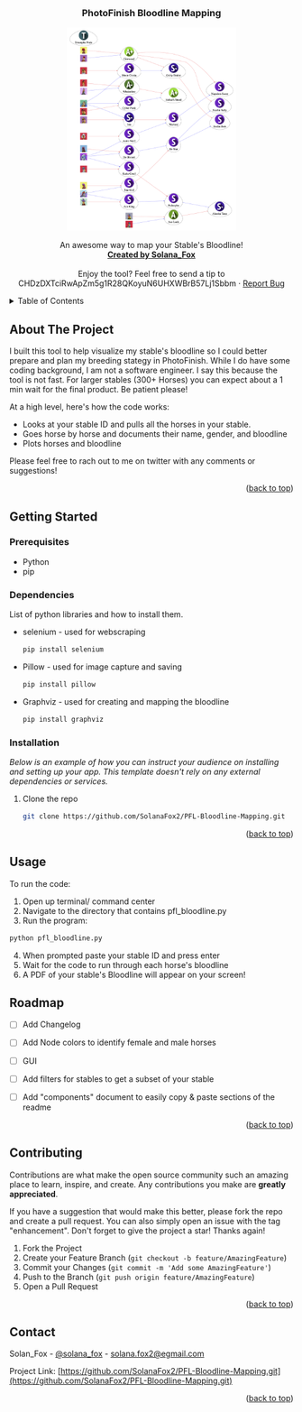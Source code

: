 <!-- Improved compatibility of back to top link: See: https://github.com/othneildrew/Best-README-Template/pull/73 -->
<a name="readme-top"></a>



<!-- PROJECT LOGO -->
<br />
<div align="center">
  
  <h3 align="center">PhotoFinish Bloodline Mapping</h3>
   <a>
    <img src="bloodline_example.png" width="300" height="360">
  </a>
  <p align="center">
    An awesome way to map your Stable's Bloodline!
    <br />
    <a href="https://twitter.com/solana_fox"><strong>Created by Solana_Fox</strong></a>
    <br />
    <br />
    <a>Enjoy the tool? Feel free to send a tip to CHDzDXTciRwApZm5g1R28QKoyuN6UHXWBrB57Lj1Sbbm</a>
    ·
    <a href="https://github.com/SolanaFox2/PFL-Bloodline-Mapping/issues">Report Bug</a>
  </p>
</div>



<!-- TABLE OF CONTENTS -->
<details>
  <summary>Table of Contents</summary>
  <ol>
    <li>
      <a href="#about-the-project">About The Project</a>
    </li>
    <li>
      <a href="#getting-started">Getting Started</a>
      <ul>
        <li><a href="#dependencies">Prerequisites</a></li>
        <li><a href="#installation">Installation</a></li>
      </ul>
    </li>
    <li><a href="#usage">Usage</a></li>
    <li><a href="#roadmap">Roadmap</a></li>
    <li><a href="#contributing">Contributing</a></li>
    <li><a href="#contact">Contact</a></li>
  </ol>
</details>



<!-- ABOUT THE PROJECT -->
## About The Project

I built this tool to help visualize my stable's bloodline so I could better prepare and plan my breeding stategy in PhotoFinish. While I do have some coding background, I am not a software engineer.  I say this because the tool is not fast. For larger stables (300+ Horses) you can expect about a 1 min wait for the final product. Be patient please!

At a high level, here's how the code works:
* Looks at your stable ID and pulls all the horses in your stable.
* Goes horse by horse and documents their name, gender, and bloodline
* Plots horses and bloodline

Please feel free to rach out to me on twitter with any comments or suggestions!

<p align="right">(<a href="#readme-top">back to top</a>)</p>



<!-- GETTING STARTED -->
## Getting Started

### Prerequisites

* Python
* pip


### Dependencies

List of python libraries and how to install them.
* selenium - used for webscraping
  ```sh
  pip install selenium
  ```
* Pillow - used for image capture and saving
  ```sh
  pip install pillow
  ```
* Graphviz - used for creating and mapping the bloodline
  ```sh
  pip install graphviz
  ```


### Installation

_Below is an example of how you can instruct your audience on installing and setting up your app. This template doesn't rely on any external dependencies or services._

1. Clone the repo
   ```sh
   git clone https://github.com/SolanaFox2/PFL-Bloodline-Mapping.git
   ```


<p align="right">(<a href="#readme-top">back to top</a>)</p>



<!-- USAGE EXAMPLES -->
## Usage

To run the code:
1. Open up terminal/ command center
2. Navigate to the directory that contains pfl_bloodline.py
3. Run the program:
  ```sh
  python pfl_bloodline.py
  ```
4. When prompted paste your stable ID and press enter
5. Wait for the code to run through each horse's bloodline
6. A PDF of your stable's Bloodline will appear on your screen!




<!-- ROADMAP -->
## Roadmap

- [ ] Add Changelog
- [ ] Add Node colors to identify female and male horses
- [ ] GUI
- [ ] Add filters for stables to get a subset of your stable
- [ ] Add "components" document to easily copy & paste sections of the readme



<p align="right">(<a href="#readme-top">back to top</a>)</p>



<!-- CONTRIBUTING -->
## Contributing

Contributions are what make the open source community such an amazing place to learn, inspire, and create. Any contributions you make are **greatly appreciated**.

If you have a suggestion that would make this better, please fork the repo and create a pull request. You can also simply open an issue with the tag "enhancement".
Don't forget to give the project a star! Thanks again!

1. Fork the Project
2. Create your Feature Branch (`git checkout -b feature/AmazingFeature`)
3. Commit your Changes (`git commit -m 'Add some AmazingFeature'`)
4. Push to the Branch (`git push origin feature/AmazingFeature`)
5. Open a Pull Request

<p align="right">(<a href="#readme-top">back to top</a>)</p>





<!-- CONTACT -->
## Contact

Solan_Fox - [@solana_fox](https://twitter.com/solana_fox) - solana.fox2@egmail.com

Project Link: [https://github.com/SolanaFox2/PFL-Bloodline-Mapping.git](https://github.com/SolanaFox2/PFL-Bloodline-Mapping.git)

<p align="right">(<a href="#readme-top">back to top</a>)</p>






<!-- MARKDOWN LINKS & IMAGES -->
<!-- https://www.markdownguide.org/basic-syntax/#reference-style-links -->
[contributors-shield]: https://img.shields.io/github/contributors/othneildrew/Best-README-Template.svg?style=for-the-badge
[contributors-url]: https://github.com/othneildrew/Best-README-Template/graphs/contributors
[forks-shield]: https://img.shields.io/github/forks/othneildrew/Best-README-Template.svg?style=for-the-badge
[forks-url]: https://github.com/othneildrew/Best-README-Template/network/members
[stars-shield]: https://img.shields.io/github/stars/othneildrew/Best-README-Template.svg?style=for-the-badge
[stars-url]: https://github.com/othneildrew/Best-README-Template/stargazers
[issues-shield]: https://img.shields.io/github/issues/othneildrew/Best-README-Template.svg?style=for-the-badge
[issues-url]: https://github.com/othneildrew/Best-README-Template/issues
[license-shield]: https://img.shields.io/github/license/othneildrew/Best-README-Template.svg?style=for-the-badge
[license-url]: https://github.com/othneildrew/Best-README-Template/blob/master/LICENSE.txt
[linkedin-shield]: https://img.shields.io/badge/-LinkedIn-black.svg?style=for-the-badge&logo=linkedin&colorB=555
[linkedin-url]: https://linkedin.com/in/othneildrew
[product-screenshot]: images/screenshot.png
[Next.js]: https://img.shields.io/badge/next.js-000000?style=for-the-badge&logo=nextdotjs&logoColor=white
[Next-url]: https://nextjs.org/
[React.js]: https://img.shields.io/badge/React-20232A?style=for-the-badge&logo=react&logoColor=61DAFB
[React-url]: https://reactjs.org/
[Vue.js]: https://img.shields.io/badge/Vue.js-35495E?style=for-the-badge&logo=vuedotjs&logoColor=4FC08D
[Vue-url]: https://vuejs.org/
[Angular.io]: https://img.shields.io/badge/Angular-DD0031?style=for-the-badge&logo=angular&logoColor=white
[Angular-url]: https://angular.io/
[Svelte.dev]: https://img.shields.io/badge/Svelte-4A4A55?style=for-the-badge&logo=svelte&logoColor=FF3E00
[Svelte-url]: https://svelte.dev/
[Laravel.com]: https://img.shields.io/badge/Laravel-FF2D20?style=for-the-badge&logo=laravel&logoColor=white
[Laravel-url]: https://laravel.com
[Bootstrap.com]: https://img.shields.io/badge/Bootstrap-563D7C?style=for-the-badge&logo=bootstrap&logoColor=white
[Bootstrap-url]: https://getbootstrap.com
[JQuery.com]: https://img.shields.io/badge/jQuery-0769AD?style=for-the-badge&logo=jquery&logoColor=white
[JQuery-url]: https://jquery.com 
